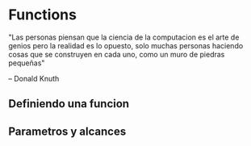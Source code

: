 # Functions

"Las personas piensan que la ciencia de la computacion es el arte de genios pero la realidad es lo opuesto, solo muchas personas haciendo cosas que se construyen en cada uno, como un muro de piedras pequeñas"

– Donald Knuth

## Definiendo una funcion

## Parametros y alcances
